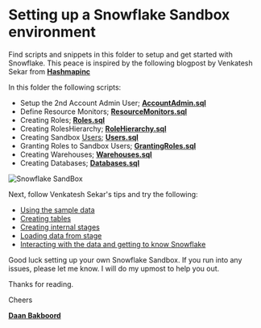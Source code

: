 # Setting up a Snowflake Sandbox environment

Find scripts and snippets in this folder to setup and get started with Snowflake. This peace is inspired by the following blogpost by Venkatesh Sekar from [**Hashmapinc**](https://medium.com/hashmapinc/heres-your-day-1-and-2-checklist-for-snowflake-adoption-e0e7ff8f105a)

In this folder the following scripts:

* Setup the 2nd Account Admin User; [**AccountAdmin.sql**](https://github.com/daanalytics/snowflake/blob/master/setup/AccountAdmin.sql)
* Define Resource Monitors; [**ResourceMonitors.sql**](https://github.com/daanalytics/snowflake/blob/master/setup/ResourceMonitors.sql)
* Creating Roles; [**Roles.sql**](https://github.com/daanalytics/snowflake/blob/master/setup/Roles.sql)
* Creating RolesHierarchy; [**RoleHierarchy.sql**](https://github.com/daanalytics/snowflake/blob/master/setup/RolesHierarchy.sql)
* Creating Sandbox [Users](https://github.com/daanalytics/snowflake/blob/master/setup/usersREADME.md);  [**Users.sql**](https://github.com/daanalytics/snowflake/blob/master/setup/Users.sql)
* Granting Roles to Sandbox Users; [**GrantingRoles.sql**](https://github.com/daanalytics/snowflake/blob/master/setup/GrantingRoles.sql) 
* Creating Warehouses; [**Warehouses.sql**](https://github.com/daanalytics/snowflake/blob/master/setup/Warehouses.sql) 
* Creating Databases; [**Databases.sql**](https://github.com/daanalytics/snowflake/blob/master/setup/Databases.sql)

![Snowflake SandBox](https://github.com/daanalytics/daanalytics.github.io/img/SnowflakeSandBox.png)

Next, follow Venkatesh Sekar's tips and try the following:

* [Using the sample data](https://docs.snowflake.net/manuals/user-guide/sample-data-using.html)
* [Creating tables](https://docs.snowflake.net/manuals/sql-reference/sql/create-table.html)
* [Creating internal stages](https://docs.snowflake.net/manuals/sql-reference/sql/create-stage.html)
* [Loading data from stage](https://docs.snowflake.net/manuals/user-guide/data-load-local-file-system-copy.html)
* [Interacting with the data and getting to know Snowflake](https://docs.snowflake.net/manuals/user-guide/ui-using.html)

Good luck setting up your own Snowflake Sandbox. If you run into any issues, please let me know. I will do my upmost to help you out.

Thanks for reading.

Cheers

[**Daan Bakboord**](www.linkedin.com/in/daanbakboord)
